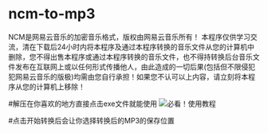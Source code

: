 # ncm-to-mp3

NCM是网易云音乐的加密音乐格式，版权由网易云音乐所有！
本程序仅供学习交流，清在下载后24小时内将本程序及通过本程序转换的音乐文件从您的计算机中删除，您不得出售本程序或通过本程序转换的音乐文件，也不得持转换后台音乐文件发布在互联网上或以任何形式传播他人，由此造成的一切后果(包括但不限侵犯犯网易云音乐的版极)均需由您自行承担！如果您不认可以上内容，请立刻将本程序从您的计算机上移除！




#解压在你喜欢的地方直接点击exe文件就能使用
![必看！使用教程](https://user-images.githubusercontent.com/88624207/232400908-0a419eff-6def-40c4-a5ec-73662fcb7d0c.jpg)


#点击开始转换后会让你选择转换后的MP3的保存位置
